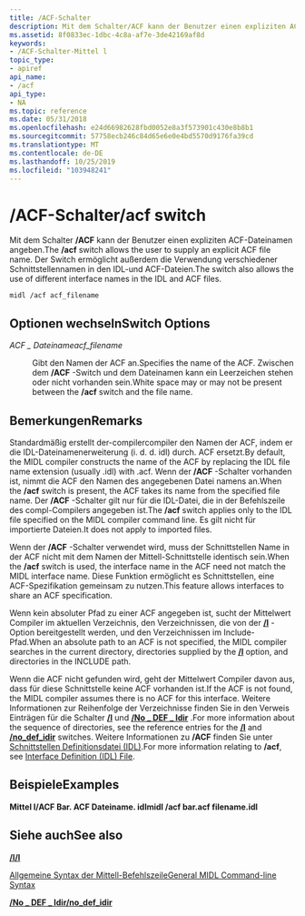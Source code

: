 ```yaml
---
title: /ACF-Schalter
description: Mit dem Schalter/ACF kann der Benutzer einen expliziten ACF-Dateinamen angeben. Der Switch ermöglicht außerdem die Verwendung verschiedener Schnittstellennamen in den IDL-und ACF-Dateien.
ms.assetid: 8f0833ec-1dbc-4c8a-af7e-3de42169af8d
keywords:
- /ACF-Schalter-Mittel l
topic_type:
- apiref
api_name:
- /acf
api_type:
- NA
ms.topic: reference
ms.date: 05/31/2018
ms.openlocfilehash: e24d66982628fbd0052e8a3f573901c430e8b8b1
ms.sourcegitcommit: 57758ecb246c84d65e6e0e4bd5570d9176fa39cd
ms.translationtype: MT
ms.contentlocale: de-DE
ms.lasthandoff: 10/25/2019
ms.locfileid: "103948241"
---
```

# <a name="acf-switch"></a><span data-ttu-id="0e63a-105">/ACF-Schalter</span><span class="sxs-lookup"><span data-stu-id="0e63a-105">/acf switch</span></span>

<span data-ttu-id="0e63a-106">Mit dem Schalter **/ACF** kann der Benutzer einen expliziten ACF-Dateinamen angeben.</span><span class="sxs-lookup"><span data-stu-id="0e63a-106">The **/acf** switch allows the user to supply an explicit ACF file name.</span></span> <span data-ttu-id="0e63a-107">Der Switch ermöglicht außerdem die Verwendung verschiedener Schnittstellennamen in den IDL-und ACF-Dateien.</span><span class="sxs-lookup"><span data-stu-id="0e63a-107">The switch also allows the use of different interface names in the IDL and ACF files.</span></span>

``` syntax
midl /acf acf_filename
```

## <a name="switch-options"></a><span data-ttu-id="0e63a-108">Optionen wechseln</span><span class="sxs-lookup"><span data-stu-id="0e63a-108">Switch Options</span></span>

<dl> <dt>

<span data-ttu-id="0e63a-109">*ACF \_ Dateiname*</span><span class="sxs-lookup"><span data-stu-id="0e63a-109">*acf\_filename*</span></span> 
</dt> <dd>

<span data-ttu-id="0e63a-110">Gibt den Namen der ACF an.</span><span class="sxs-lookup"><span data-stu-id="0e63a-110">Specifies the name of the ACF.</span></span> <span data-ttu-id="0e63a-111">Zwischen dem **/ACF** -Switch und dem Dateinamen kann ein Leerzeichen stehen oder nicht vorhanden sein.</span><span class="sxs-lookup"><span data-stu-id="0e63a-111">White space may or may not be present between the **/acf** switch and the file name.</span></span>

</dd> </dl>

## <a name="remarks"></a><span data-ttu-id="0e63a-112">Bemerkungen</span><span class="sxs-lookup"><span data-stu-id="0e63a-112">Remarks</span></span>

<span data-ttu-id="0e63a-113">Standardmäßig erstellt der-compilercompiler den Namen der ACF, indem er die IDL-Dateinamenerweiterung (i. d. d. idl) durch. ACF ersetzt.</span><span class="sxs-lookup"><span data-stu-id="0e63a-113">By default, the MIDL compiler constructs the name of the ACF by replacing the IDL file name extension (usually .idl) with .acf.</span></span> <span data-ttu-id="0e63a-114">Wenn der **/ACF** -Schalter vorhanden ist, nimmt die ACF den Namen des angegebenen Datei namens an.</span><span class="sxs-lookup"><span data-stu-id="0e63a-114">When the **/acf** switch is present, the ACF takes its name from the specified file name.</span></span> <span data-ttu-id="0e63a-115">Der **/ACF** -Schalter gilt nur für die IDL-Datei, die in der Befehlszeile des compl-Compilers angegeben ist.</span><span class="sxs-lookup"><span data-stu-id="0e63a-115">The **/acf** switch applies only to the IDL file specified on the MIDL compiler command line.</span></span> <span data-ttu-id="0e63a-116">Es gilt nicht für importierte Dateien.</span><span class="sxs-lookup"><span data-stu-id="0e63a-116">It does not apply to imported files.</span></span>

<span data-ttu-id="0e63a-117">Wenn der **/ACF** -Schalter verwendet wird, muss der Schnittstellen Name in der ACF nicht mit dem Namen der Mittell-Schnittstelle identisch sein.</span><span class="sxs-lookup"><span data-stu-id="0e63a-117">When the **/acf** switch is used, the interface name in the ACF need not match the MIDL interface name.</span></span> <span data-ttu-id="0e63a-118">Diese Funktion ermöglicht es Schnittstellen, eine ACF-Spezifikation gemeinsam zu nutzen.</span><span class="sxs-lookup"><span data-stu-id="0e63a-118">This feature allows interfaces to share an ACF specification.</span></span>

<span data-ttu-id="0e63a-119">Wenn kein absoluter Pfad zu einer ACF angegeben ist, sucht der Mittelwert Compiler im aktuellen Verzeichnis, den Verzeichnissen, die von der [**/I**](-i.md) -Option bereitgestellt werden, und den Verzeichnissen im Include-Pfad.</span><span class="sxs-lookup"><span data-stu-id="0e63a-119">When an absolute path to an ACF is not specified, the MIDL compiler searches in the current directory, directories supplied by the [**/I**](-i.md) option, and directories in the INCLUDE path.</span></span>

<span data-ttu-id="0e63a-120">Wenn die ACF nicht gefunden wird, geht der Mittelwert Compiler davon aus, dass für diese Schnittstelle keine ACF vorhanden ist.</span><span class="sxs-lookup"><span data-stu-id="0e63a-120">If the ACF is not found, the MIDL compiler assumes there is no ACF for this interface.</span></span> <span data-ttu-id="0e63a-121">Weitere Informationen zur Reihenfolge der Verzeichnisse finden Sie in den Verweis Einträgen für die Schalter [**/I**](-i.md) und [**/No \_ DEF \_ Idir**](-no-def-idir.md) .</span><span class="sxs-lookup"><span data-stu-id="0e63a-121">For more information about the sequence of directories, see the reference entries for the [**/I**](-i.md) and [**/no\_def\_idir**](-no-def-idir.md) switches.</span></span> <span data-ttu-id="0e63a-122">Weitere Informationen zu **/ACF** finden Sie unter [Schnittstellen Definitionsdatei (IDL)](interface-definition-idl-file.md).</span><span class="sxs-lookup"><span data-stu-id="0e63a-122">For more information relating to **/acf**, see [Interface Definition (IDL) File](interface-definition-idl-file.md).</span></span>

## <a name="examples"></a><span data-ttu-id="0e63a-123">Beispiele</span><span class="sxs-lookup"><span data-stu-id="0e63a-123">Examples</span></span>

<span data-ttu-id="0e63a-124">**Mittel l/ACF Bar. ACF Dateiname. idl**</span><span class="sxs-lookup"><span data-stu-id="0e63a-124">**midl /acf bar.acf filename.idl**</span></span>

## <a name="see-also"></a><span data-ttu-id="0e63a-125">Siehe auch</span><span class="sxs-lookup"><span data-stu-id="0e63a-125">See also</span></span>

<dl> <dt>

[<span data-ttu-id="0e63a-126">**/I**</span><span class="sxs-lookup"><span data-stu-id="0e63a-126">**/I**</span></span>](-i.md)
</dt> <dt>

[<span data-ttu-id="0e63a-127">Allgemeine Syntax der Mittell-Befehlszeile</span><span class="sxs-lookup"><span data-stu-id="0e63a-127">General MIDL Command-line Syntax</span></span>](general-midl-command-line-syntax.md)
</dt> <dt>

[<span data-ttu-id="0e63a-128">**/No \_ DEF \_ Idir**</span><span class="sxs-lookup"><span data-stu-id="0e63a-128">**/no\_def\_idir**</span></span>](-no-def-idir.md)
</dt> </dl>

 

 




